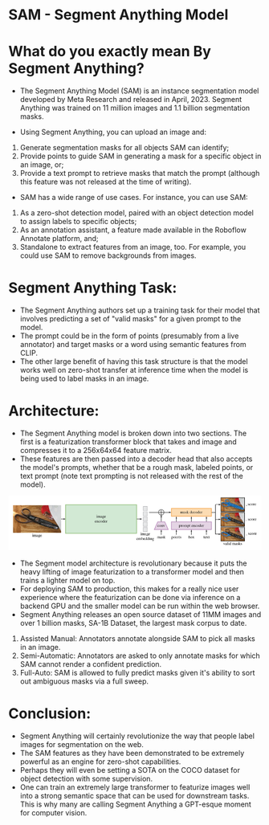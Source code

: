 # SAM - Segment Anything Model

# What do you exactly mean By Segment Anything?

- The Segment Anything Model (SAM) is an instance segmentation model developed by Meta Research and released in April, 2023. Segment Anything was trained on 11 million images and 1.1 billion segmentation masks.

- Using Segment Anything, you can upload an image and:

1. Generate segmentation masks for all objects SAM can identify;
2. Provide points to guide SAM in generating a mask for a specific object in an image, or;
3. Provide a text prompt to retrieve masks that match the prompt (although this feature was not released at the time of writing).

- SAM has a wide range of use cases. For instance, you can use SAM:

1. As a zero-shot detection model, paired with an object detection model to assign labels to specific objects;
2. As an annotation assistant, a feature made available in the Roboflow Annotate platform, and;
3. Standalone to extract features from an image, too. For example, you could use SAM to remove backgrounds from images.

# Segment Anything Task:

- The Segment Anything authors set up a training task for their model that involves predicting a set of "valid masks" for a given prompt to the model.
- The prompt could be in the form of points (presumably from a live annotator) and target masks or a word using semantic features from CLIP.
- The other large benefit of having this task structure is that the model works well on zero-shot transfer at inference time when the model is being used to label masks in an image.

# Architecture:

- The Segment Anything model is broken down into two sections. The first is a featurization transformer block that takes and image and compresses it to a 256x64x64 feature matrix. 
- These features are then passed into a decoder head that also accepts the model's prompts, whether that be a rough mask, labeled points, or text prompt (note text prompting is not released with the rest of the model).

![SAM](media/sam-arch.png)

- The Segment model architecture is revolutionary because it puts the heavy lifting of image featurization to a transformer model and then trains a lighter model on top. 
- For deploying SAM to production, this makes for a really nice user experience where the featurization can be done via inference on a backend GPU and the smaller model can be run within the web browser.
- Segment Anything releases an open source dataset of 11MM images and over 1 billion masks, SA-1B Dataset, the largest mask corpus to date.

1. Assisted Manual: Annotators annotate alongside SAM to pick all masks in an image.
2. Semi-Automatic: Annotators are asked to only annotate masks for which SAM cannot render a confident prediction.
3. Full-Auto: SAM is allowed to fully predict masks given it's ability to sort out ambiguous masks via a full sweep.

# Conclusion:
- Segment Anything will certainly revolutionize the way that people label images for segmentation on the web.
- The SAM features as they have been demonstrated to be extremely powerful as an engine for zero-shot capabilities.
- Perhaps they will even be setting a SOTA on the COCO dataset for object detection with some supervision.
- One can train an extremely large transformer to featurize images well into a strong semantic space that can be used for downstream tasks. This is why many are calling Segment Anything a GPT-esque moment for computer vision.
